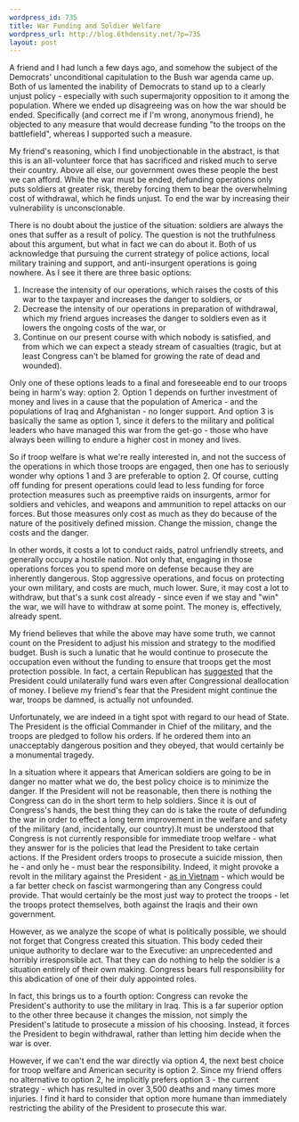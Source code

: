 ```yaml
--- 
wordpress_id: 735
title: War Funding and Soldier Welfare
wordpress_url: http://blog.6thdensity.net/?p=735
layout: post
---
```

<p>A friend and I had lunch a few days ago, and somehow the subject of the Democrats' unconditional capitulation to the Bush war agenda came up.  Both of us lamented the inability of Democrats to stand up to a clearly unjust policy - especially with such supermajority opposition to it among the population.  Where we ended up disagreeing was on how the war should be ended.  Specifically (and correct me if I'm wrong, anonymous friend), he objected to any measure that would decrease funding "to the troops on the battlefield", whereas I supported such a measure.</p><p>My friend's reasoning, which I find unobjectionable in the abstract, is that this is an all-volunteer force that has sacrificed and risked much to serve their country.  Above all else, our government owes these people the best we can afford.  While the war must be ended, defunding operations only puts soldiers at greater risk, thereby forcing them to bear the overwhelming cost of withdrawal, which he finds unjust.  To end the war by increasing their vulnerability is unconscionable.</p><p>There is no doubt about the justice of the situation: soldiers are always the ones that suffer as a result of policy.  The question is not the truthfulness about this argument, but what in fact we can do about it.  Both of us acknowledge that pursuing the current strategy of police actions, local military training and support, and anti-insurgent operations is going nowhere.  As I see it there are three basic options: <ol><li>Increase the intensity of our operations, which raises the costs of this war to the taxpayer and increases the danger to soldiers, or</li><li>Decrease the intensity of our operations in preparation of withdrawal, which my friend argues increases the danger to soldiers even as it lowers the ongoing costs of the war, or</li><li>Continue on our present course with which nobody is satisfied, and from which we can expect a steady stream of casualties (tragic, but at least Congress can't be blamed for growing the rate of dead and wounded).</li></ol></p><p>Only one of these options leads to a final and foreseeable end to our troops being in harm's way: option 2.  Option 1 depends on further investment of money and lives in a cause that the population of America - and the populations of Iraq and Afghanistan - no longer support.  And option 3 is basically the same as option 1, since it defers to the military and political leaders who have managed this war from the get-go - those who have always been willing to endure a higher cost in money and lives.</p><p><!--more-->So if troop welfare is what we're really interested in, and not the success of the operations in which those troops are engaged, then one has to seriously wonder why options 1 and 3 are preferable to option 2.  Of course, cutting off funding for present operations could lead to less funding for force protection measures such as preemptive raids on insurgents, armor for soldiers and vehicles, and weapons and ammunition to repel attacks on our forces.  But those measures only cost as much as they do because of the nature of the positively defined mission.  Change the mission, change the costs and the danger.</p><p>In other words, it costs a lot to conduct raids, patrol unfriendly streets, and generally occupy a hostile nation.  Not only that, engaging in those operations forces you to spend more on defense because they are inherently dangerous.  Stop aggressive operations, and focus on protecting your own military, and costs are much, much lower.  Sure, it may cost a lot to withdraw, but that's a sunk cost already - since even if we stay and "win" the war, we will have to withdraw at some point.  The money is, effectively, already spent.</p><p>My friend believes that while the above may have some truth, we cannot count on the President to adjust his mission and strategy to the modified budget.  Bush is such a lunatic that he would continue to prosecute the occupation even without the funding to ensure that troops get the most protection possible.  In fact, a certain Republican has <a href="http://www.salon.com/opinion/greenwald/2007/04/03/giuliani/">suggested</a> that the President could unilaterally fund wars even after Congressional deallocation of money.  I believe my friend's fear that the President might continue the war, troops be damned, is actually not unfounded.</p><p>Unfortunately, we are indeed in a tight spot with regard to our head of State.  The President is the official Commander in Chief of the military, and the troops are pledged to follow his orders.  If he ordered them into an unacceptably dangerous position and they obeyed, that would certainly be a monumental tragedy.</p><p>In a situation where it appears that American soldiers are going to be in danger no matter what we do, the best policy choice is to minimize the danger.   If the President will not be reasonable, then there is nothing the Congress can do in the short term to help soldiers.  Since it is out of Congress's hands, the best thing they can do is take the route of defunding the war in order to effect a long term improvement in the welfare and safety of the military (and, incidentally, our country).</p<p>It must be understood that Congress is not currently responsible for immediate troop welfare - what they answer for is the policies that lead the President to take certain actions.  If the President orders troops to prosecute a suicide mission, then he - and only he - must bear the responsibility.  Indeed, it might provoke a revolt in the military against the President - <a href="http://sirnosir.com/">as in Vietnam</a> - which would be a far better check on fascist warmongering than any Congress could provide.  That would certainly be the most just way to protect the troops - let the troops protect themselves, both against the Iraqis and their own government.</p><p>However, as we analyze the scope of what is politically possible, we should not forget that Congress created this situation.  This body ceded their unique authority to declare war to the Executive: an unprecedented and horribly irresponsible act.  That they can do nothing to help the soldier is a situation entirely of their own making. Congress bears full responsibility for this abdication of one of their duly appointed roles.</p><p>In fact, this brings us to a fourth option: Congress can revoke the President's authority to use the military in Iraq.  This is a far superior option to the other three because it changes the mission, not simply the President's latitude to prosecute a mission of his choosing.  Instead, it forces the President to begin withdrawal, rather than letting him decide when the war is over.</p><p>However, if we can't end the war directly via option 4, the next best choice for troop welfare and American security is option 2.  Since my friend offers no alternative to option 2, he implicitly prefers option 3 - the current strategy - which has resulted in over 3,500 deaths and many times more injuries.  I find it hard to consider that option more humane than immediately restricting the ability of the President to prosecute this war.</p>
